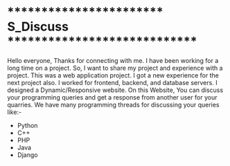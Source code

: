 # *********************** S_Discuss ****************************

Hello everyone, Thanks for connecting with me. I have been working for a long time on a project. So, I want to share my project and experience with a project.
This was a web application project. I got a new experience for the next project also. I worked for frontend, backend, and database servers. I designed a Dynamic/Responsive 
website. On this Website, You can discuss your programming queries and get a response from another user for your quarries. We have many programming threads 
for discussing your queries like:-
 - Python
 - C++
 - PHP
 - Java
 - Django

